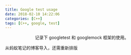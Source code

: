 ```yaml
---
title: Google test usage
date: 2018-02-10 14:22:06
categories: [C++]
tags: [C++, google, test]
---
```


<center>记录下 googletest 和 googlemock 框架的使用。</center>

<!-- more -->

从蚂蚁笔记的博客导入，还需重新排版
